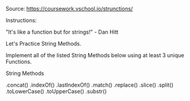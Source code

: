 Source: https://coursework.vschool.io/strunctions/

Instructions:

"It's like a function but for strings!" - Dan Hitt

Let's Practice String Methods.

Implement all of the listed String Methods below using at least 3 unique Functions.

String Methods

.concat()
.indexOf()
.lastIndexOf()
.match()
.replace()
.slice()
.split()
.toLowerCase()
.toUpperCase()
.substr()